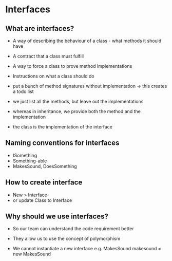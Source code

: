 # Interfaces

## What are interfaces?

-   A way of describing the behaviour of a class - what methods it should have
-   A contract that a class must fulfill
-   A way to force a class to prove method implementations
-   Instructions on what a class should do

-   put a bunch of method signatures without implementation -> this creates a todo list
-   we just list all the methods, but leave out the implementations
-   whereas in inheritance, we provide both the method and the implementation
-   the class is the implementation of the interface

## Naming conventions for interfaces

-   ISomething
-   Something-able
-   MakesSound, DoesSomething

## How to create interface

-   New > Interface
-   or update Class to Interface

## Why should we use interfaces?

-   So our team can understand the code requirement better
-   They allow us to use the concept of polymorphism

-   We cannot instantiate a new interface
    e.g. MakesSound makesound = new MakesSound
